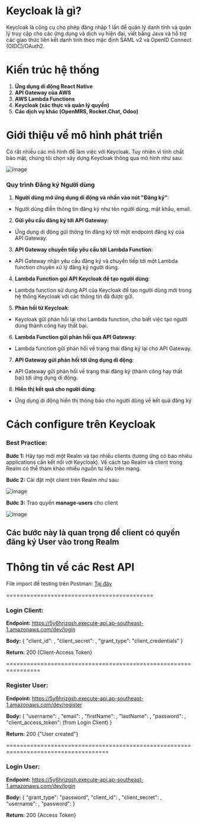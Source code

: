 <h1>Keycloak là gì?</h1>
Keycloak là công cụ cho phép đăng nhập 1 lần để quản lý danh tính và quản lý truy cập cho các ứng dụng và dịch vụ hiện đại, viết bằng Java và hỗ trợ các giao thức liên kết danh tính theo mặc định SAML v2 và OpenID Connect (OIDC)/OAuth2.

<h1>Kiến trúc hệ thống</h1>

1. **Ứng dụng di động React Native**
2. **API Gateway của AWS**
3. **AWS Lambda Functions**
4. **Keycloak (xác thực và quản lý quyền)**
5. **Các dịch vụ khác (OpenMRS, Rocket.Chat, Odoo)**

<h1>Giới thiệu về mô hình phát triển</h1>
Có rất nhiều các mô hình để làm việc với Keycloak. Tuy nhiên vì tính chất bảo mật, chúng tôi chọn xây dựng Keycloak thông qua mô hình như sau:

![image](https://github.com/user-attachments/assets/cff78c53-e858-46fe-aad8-fd29cb2d119d)

### Quy trình Đăng ký Người dùng 
1. **Người dùng mở ứng dụng di động và nhấn vào nút "Đăng ký"**: 
- Người dùng điền thông tin đăng ký như tên người dùng, mật khẩu, email. 
2. **Gửi yêu cầu đăng ký tới API Gateway**: 
- Ứng dụng di động gửi thông tin đăng ký tới một endpoint đăng ký của API Gateway. 
3. **API Gateway chuyển tiếp yêu cầu tới Lambda Function**: 
- API Gateway nhận yêu cầu đăng ký và chuyển tiếp tới một Lambda function chuyên xử lý đăng ký người dùng. 
4. **Lambda Function gọi API Keycloak để tạo người dùng**: 
- Lambda function sử dụng API của Keycloak để tạo người dùng mới trong hệ thống Keycloak với các thông tin đã được gửi. 
5. **Phản hồi từ Keycloak**: 
- Keycloak gửi phản hồi lại cho Lambda function, cho biết việc tạo người dùng thành công hay thất bại. 
6. **Lambda Function gửi phản hồi qua API Gateway**: 
- Lambda function gửi phản hồi về trạng thái đăng ký lại cho API Gateway. 
7. **API Gateway gửi phản hồi tới ứng dụng di động**: 
- API Gateway gửi phản hồi về trạng thái đăng ký (thành công hay thất bại) tới ứng dụng di động. 
8. **Hiển thị kết quả cho người dùng**: 
- Ứng dụng di động hiển thị thông báo cho người dùng về kết quả đăng ký

<h1>Cách configure trên Keycloak</h1>

### Best Practice: 

**Bước 1:** Hãy tạo mới một Realm và tạo nhiều clients (tương ứng có bao nhiêu applications cần kết nối với Keycloak).
Về cách tạo Realm và client trong Realm có thể tham khảo nhiều nguồn tư liệu trên mạng.

**Bước 2:** Cài đặt một client trên Realm như sau: 

![image](https://github.com/user-attachments/assets/ded0f502-5c3d-4df3-909a-c962d609d9fe)

**Bước 3:** Trao quyền **manage-users** cho client 

![image](https://github.com/user-attachments/assets/04a395c1-1ed9-47e1-a1c8-8807138899d8)

## Các bước này là quan trọng để client có quyền đăng ký User vào trong Realm

<h1>Thông tin về các Rest API</h1>

File import để testing trên Postman: [Tại đây](https://github.com/codeeMadness/Keycloak-Focus/blob/main/Keycloak-Demo.json)

===========================================
<h3>Login Client:</h3>

**Endpoint:** https://5y6hrjzgsh.execute-api.ap-southeast-1.amazonaws.com/dev/login

**Body:** {
      	"client_id": <yourclientid>,
  	"client_secret": <yourclientsecret>,
  	"grant_type": "client_credentials"
}
 
**Return:** 200 {Client-Access Token}

================================================================
<h3>Register User:</h3>

**Endpoint:** https://5y6hrjzgsh.execute-api.ap-southeast-1.amazonaws.com/dev/register

**Body:** {
  "username": <username>,
  "email": <email>,
  "firstName": <First Name>,
  "lastName": <Last Name>,
  "password": <password>,
  "client_access_token": <Client-Access Token> (from Login Client)
}
 
**Return:** 200 {"User created"}

====================================================================================
<h3>Login User:</h3>

**Endpoint:** https://5y6hrjzgsh.execute-api.ap-southeast-1.amazonaws.com/dev/login

**Body:** {
       "grant_type": "password",
       "client_id": <yourclientid>,
       "client_secret": <yourclientsecret>,
       "username": <username>,
       "password": <password>
}

**Return:** 200 {Access Token}
